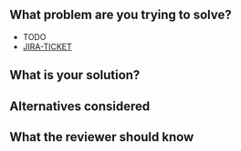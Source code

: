 ## What problem are you trying to solve?

* TODO
* [JIRA-TICKET]()

## What is your solution?

## Alternatives considered

## What the reviewer should know
